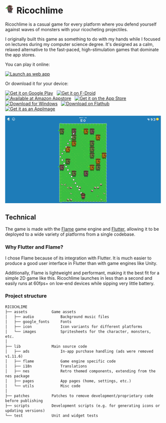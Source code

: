 # <img src="assets/icon/icon.png" width="30" height="30" alt="Logo"> Ricochlime

Ricochlime is a casual game for every platform where you defend yourself against waves of monsters with your ricocheting projectiles.

I originally built this game as something to do with my hands while I focused on lectures during my computer science degree. It's designed as a calm, relaxed alternative to the fast-paced, high-stimulation games that dominate the app stores.

You can play it online:

[<img src='assets_raw/pwa-badge.png'
    alt='Launch as web app'
    height=50>][web_app]

Or download it for your device:

[<img src='assets_raw/google-play-badge.png'
    alt='Get it on Google Play'
    height=50>][google_play]
&nbsp;
[<img src='assets_raw/f-droid-badge.png'
    alt='Get it on F-Droid'
    height=50>][f_droid]
&nbsp;
[<img src='https://images-na.ssl-images-amazon.com/images/G/01/mobile-apps/devportal2/res/images/amazon-appstore-badge-english-black.png'
    alt='Available at Amazon Appstore'
    height=50>][amazon_appstore]
&nbsp;
[<img src='assets_raw/app-store-badge.svg'
    alt='Get it on the App Store'
    height=50>][app_store]
&nbsp;
[<img src="assets_raw/windows-badge.png"
    alt="Download for Windows"
    height=50>][download_windows]
&nbsp;
[<img src="assets_raw/flathub-badge.svg"
    alt="Download on Flathub"
    height=50>][flathub]
&nbsp;
[<img src="assets_raw/appimage-logo.png"
    alt="Get it as an AppImage"
    height=50>][download_appimage]

<img src='metadata/en-US/images/tenInchScreenshots/2_play.png' alt='Game screen with a player at the bottom facing multiple monsters' />

[google_play]: https://play.google.com/store/apps/details?id=com.adilhanney.ricochlime
[f_droid]: https://f-droid.org/packages/com.adilhanney.ricochlime/
[amazon_appstore]: https://www.amazon.co.uk/Adil-Hanney-Ricochlime/dp/B0CFK76XNX/
[app_store]: https://apps.apple.com/app/ricochlime/id6459539993
[web_app]: https://ricochlime.adil.hanney.org
[flathub]: https://flathub.org/apps/com.adilhanney.ricochlime
[download_windows]: https://github.com/adil192/ricochlime/releases/download/v1.11.10/RicochlimeInstaller_v1.11.10.exe
[download_appimage]: https://github.com/adil192/ricochlime/releases/download/v1.11.10/Ricochlime-1.11.10-x86_64.AppImage

## Technical

The game is made with the [Flame](https://flame-engine.org/) game engine and [Flutter](https://flutter.dev/), allowing it to be deployed to a wide variety of platforms from a single codebase.

### Why Flutter and Flame?

I chose Flame because of its integration with Flutter.
It is much easier to produce a good user interface in Flutter than with game engines like Unity.

Additionally, Flame is lightweight and performant, making it the best fit for a simple 2D game like this. Ricochlime launches in less than a second and easily runs at 60fps+ on low-end devices while sipping very little battery.

### Project structure
```
RICOCHLIME
├── assets           Game assets
│   ├── audio            Background music files
│   ├── google_fonts     Fonts
│   ├── icon             Icon variants for different platforms
│   └── images           Spritesheets for the character, monsters, etc.
│
├── lib              Main source code
│   ├── ads              In-app purchase handling (ads were removed v1.11.6)
│   ├── flame            Game engine specific code
│   ├── i18n             Translations
│   ├── nes              Retro themed components, extending from the nes package
│   ├── pages            App pages (home, settings, etc.)
│   └── utils            Misc code
│
├── patches          Patches to remove development/proprietary code before publishing
├── scripts          Development scripts (e.g. for generating icons or updating versions)
└── test             Unit and widget tests
```
